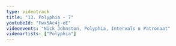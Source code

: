 ```yaml
---
type: videotrack
title: "13. Polyphia - 7"
youtubeId: "Fwx5Ac4j-eE"
videoevents: "Nick Johnston, Polyphia, Intervals в Patronaat"
videoartists: ["Polyphia"]
---
```

